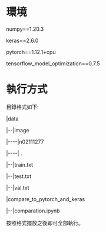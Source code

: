 # 環境

numpy==1.20.3

keras==2.6.0

pytorch==1.12.1+cpu

tensorflow_model_optimization==0.7.5

# 執行方式

目錄格式如下:

|data

|--|image

|----|n02111277

|----|     .

|--|train.txt

|--|test.txt

|--|val.txt

|compare_to_pytorch_and_keras

|--|comparation.ipynb

按照格式擺放之後即可全部執行。
